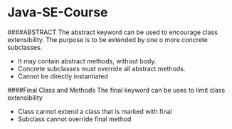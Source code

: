 # Java-SE-Course

####ABSTRACT
The abstract keyword can be used to encourage class extensibility.
The purpose is to be extended by one o more concrete subclasses.

 - It may contain abstract methods, without body.
 - Concrete subclasses must override all abstract methods.
 - Cannot be directly instantiated
 
####Final Class and Methods
The final keyword can be uses to limit class extensibility
 - Class cannot extend a class that is marked with final
 - Subclass cannot override final method
 
